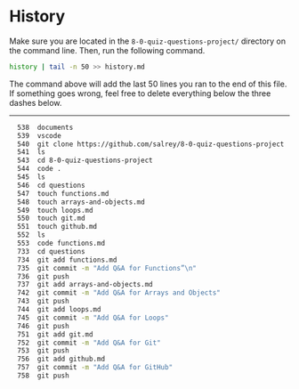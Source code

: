 # History

Make sure you are located in the `8-0-quiz-questions-project/` directory on the command line. Then, run the following command.

```bash
history | tail -n 50 >> history.md
```

The command above will add the last 50 lines you ran to the end of this file. If something goes wrong, feel free to delete everything below the three dashes below.

---
```bash 
  538  documents
  539  vscode
  540  git clone https://github.com/salrey/8-0-quiz-questions-project
  541  ls
  543  cd 8-0-quiz-questions-project
  544  code .
  545  ls
  546  cd questions
  547  touch functions.md
  548  touch arrays-and-objects.md
  549  touch loops.md
  550  touch git.md
  551  touch github.md
  552  ls
  553  code functions.md
  733  cd questions
  734  git add functions.md
  735  git commit -m "Add Q&A for Functions”\n"
  736  git push
  737  git add arrays-and-objects.md
  742  git commit -m "Add Q&A for Arrays and Objects"
  743  git push
  744  git add loops.md
  745  git commit -m "Add Q&A for Loops"
  746  git push
  751  git add git.md
  752  git commit -m "Add Q&A for Git"
  753  git push
  756  git add github.md
  757  git commit -m "Add Q&A for GitHub"
  758  git push
  ```
